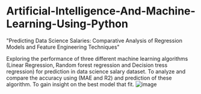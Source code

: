 # Artificial-Intelligence-And-Machine-Learning-Using-Python
"Predicting Data Science Salaries: Comparative Analysis of Regression Models and Feature Engineering Techniques"


Exploring the performance of three different machine learning algorithms (Linear Regression, Random forest regression and Decision tress regression) for prediction in data science salary dataset.
To analyze and compare the accuracy using (MAE and R2) and prediction  of these algorithm.
To gain insight on the best model that fit.
![image](https://github.com/adewumi96/Artificial-Intelligence-And-Machine-Learning-Using-Python/assets/52873123/d557f2d8-3092-4824-9405-99a9a0f46c7b)
